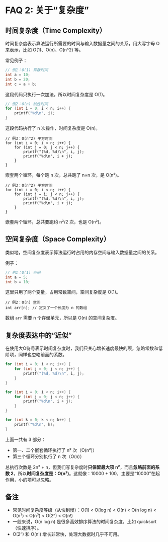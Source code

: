 # FAQ 2: 关于“复杂度”

## 时间复杂度（Time Complexity）
时间复杂度表示算法运行所需要的时间与输入数据量之间的关系，用大写字母 O 来表示，比如 O(1)、O(n)、O(n^2) 等。

常见例子：

```c
// 例1：O(1) 常数时间
int a = 10;
int b = 20;
int c = a + b;
```
这段代码只执行一次加法，所以时间复杂度是 O(1)。

```c
// 例2：O(n) 线性时间
for (int i = 0; i < n; i++) {
    printf("%d\n", i);
}
```
这段代码执行了 n 次操作，时间复杂度是 O(n)。

```
// 例3：O(n^2) 平方时间
for (int i = 0; i < n; i++) {
    for (int j = 0; j < n; j++) {
        printf("(%d, %d)\n", i, j);
        printf("%d\n", i + j);
    }
}
```
嵌套两个循环，每个跑 n 次，总共跑了 n×n 次，是 O(n²)。

```
// 例3：O(n^2) 平方时间
for (int i = 0; i < n; i++) {
    for (int j = i; j < n; j++) {
        printf("(%d, %d)\n", i, j);
        printf("%d\n", i + j);
    }
}
```
嵌套两个循环，总共要跑约 n²/2 次，也是 O(n²)。

## 空间复杂度（Space Complexity）
类似地，空间复杂度表示算法运行时占用的内存空间与输入数据量之间的关系。

例子：

```c
// 例1：O(1) 空间
int a = 5;
int b = 10;
```
这里只用了两个变量，占用常数空间，空间复杂度是 O(1)。

```
// 例2：O(n) 空间
int arr[n]; // 定义了一个长度为 n 的数组
```
数组 `arr` 需要 n 个存储单元，所以是 O(n) 的空间复杂度。

## 复杂度表达中的“近似”
在使用大O符号表示时间复杂度时，我们只关心增长速度最快的项，忽略常数和低阶项，同样也忽略前面的系数。

```c
for (int i = 0; i < n; i++) {
    for (int j = 0; j < n; j++) {
        printf("(%d, %d)\n", i, j);
    }
}

for (int i = 0; i < n; i++) {
    for (int j = 0; j < n; j++) {
        printf("%d\n", i + j);
    }
}

for (int k = 0; k < n; k++) {
    printf("%d\n", k);
}
```

上面一共有 3 部分：
- 第一、二个嵌套循环执行了 n² 次（O(n²)）
- 第三个循环分别执行了 n 次（O(n)）

总执行次数是 2n² + n，但我们写复杂度时**只保留最大项 n²**，而且**忽略前面的系数 2**，所以**时间复杂度是：O(n²)**。这就像：10000 + 100，主要是“10000”在起作用，小的项可以忽略。

## 备注
- 常见时间复杂度等级（从快到慢）：O(1) < O(log n) < O(n) < O(n log n) < O(n²) < O(n³) < O(2ⁿ) < O(n!)
- 一般来说，O(n log n) 是很多高效排序算法的时间复杂度，比如 quicksort（快速排序）。
- O(2ⁿ) 和 O(n!) 增长非常快，处理大数据时几乎不可用。

